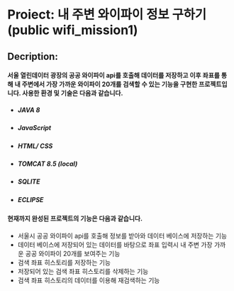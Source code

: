 # Proiect: 내 주변 와이파이 정보 구하기 (public wifi_mission1)

## Decription: 

#### 서울 열린데이터 광장의 공공 와이파이 api를 호출해 데이터를 저장하고 이후 좌표를 통해 내 주변에서 가장 가까운 와이파이 20개를 검색할 수 있는 기능을 구현한 프로젝트입니다. 사용한 환경 및 기술은 다음과 같습니다.

* ##### JAVA 8 
* ##### JavaScript
* ##### HTML/ CSS
* ##### TOMCAT 8.5 (local)
* ##### SQLITE
* ##### ECLIPSE

#### 현재까지 완성된 프로젝트의 기능은 다음과 같습니다.

* 서울시 공공 와이파이 api를 호출해 정보를 받아와 데이터 베이스에 저장하는 기능 
* 데이터 베이스에 저장되어 있는 데이터를 바탕으로 좌표 입력시 내 주변 가장 가까운 공공 와이파이 20개를 보여주는 기능
* 검색 좌표 히스토리를 저장하는 기능
* 저장되어 있는 검색 좌표 히스토리를 삭제하는 기능
* 검색 좌표 히스토리의 데이터를 이용해 재검색하는 기능 
